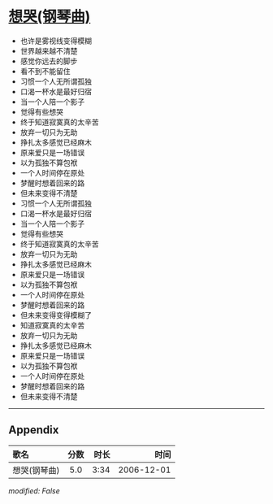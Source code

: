 # [想哭(钢琴曲)](https://music.163.com/song?id=65740)

* 也许是雾视线变得模糊
* 世界越来越不清楚
* 感觉你远去的脚步
* 看不到不能留住
* 习惯一个人无所谓孤独
* 口渴一杯水是最好归宿
* 当一个人陪一个影子
* 觉得有些想哭
* 终于知道寂寞真的太辛苦
* 放弃一切只为无助
* 挣扎太多感觉已经麻木
* 原来爱只是一场错误
* 以为孤独不算包袱
* 一个人时间停在原处
* 梦醒时想着回来的路
* 但未来变得不清楚
* 习惯一个人无所谓孤独
* 口渴一杯水是最好归宿
* 当一个人陪一个影子
* 觉得有些想哭
* 终于知道寂寞真的太辛苦
* 放弃一切只为无助
* 挣扎太多感觉已经麻木
* 原来爱只是一场错误
* 以为孤独不算包袱
* 一个人时间停在原处
* 梦醒时想着回来的路
* 但未来变得变得模糊了
* 知道寂寞真的太辛苦
* 放弃一切只为无助
* 挣扎太多感觉已经麻木
* 原来爱只是一场错误
* 以为孤独不算包袱
* 一个人时间停在原处
* 梦醒时想着回来的路
* 但未来变得不清楚


---

## Appendix

|歌名|分数|时长|时间|
|:---|:---:|---:|---:|
|想哭(钢琴曲)|5.0|3:34|2006-12-01

*modified: False*